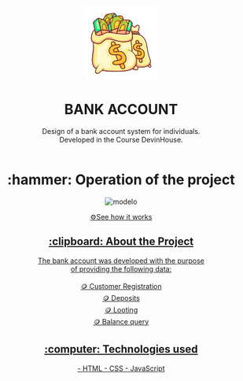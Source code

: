 <div align="center">
<img  width="150px" src="/png.png" alt="logo" >
</div>

<h1 align="center" font-size="20px">BANK ACCOUNT</h1>

<div align="center" >
   Design of a bank account system for individuals. <br> Developed in the Course DevinHouse.
</div>
<br>

<h1 align="center" > :hammer: Operation of the project </h1>

<p align="center" >
<img  width="500px" src="" alt="modelo" >
</p>


<div align="center">
<a href="https://lorenagrazy.github.io/M01S04_DevinAudaces_Bank-Account-Project/">⚙️See how it works</
<div/>  
  
<br>


<h2 align="center"> :clipboard: About the Project </h2>
  
   
<div align="center">
The bank account was developed with the purpose <br> of providing the following data:
<br>
<br>
🪙 Customer Registration 
   <br>
🪙 Deposits 
   <br>
🪙 Looting
   <br>
🪙 Balance query 
</div>

<h2 align="center"> :computer: Technologies used </h2>
<div align="center">
- HTML
- CSS
- JavaScript

</div>
